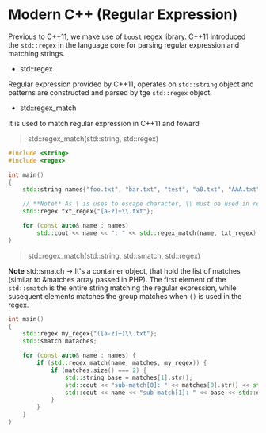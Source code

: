 # Modern C++ (Regular Expression) <regex>

Previous to C++11, we make use of `boost` regex library. C++11 introduced the `std::regex` in the language core for parsing regular expression and matching strings.

- std::regex

Regular expression provided by C++11, operates on `std::string` object and patterns are constructed and parsed by tge `std::regex` object.

- std::regex_match

It is used to match regular expression in C++11 and foward

> std::regex_match(std::string, std::regex)

```cpp
#include <string>
#include <regex>

int main()
{
    std::string names{"foo.txt", "bar.txt", "test", "a0.txt", "AAA.txt"};

    // **Note** As \ is uses to escape character, \\ must be used in regex string to escape special characters
    std::regex txt_regex{"[a-z]+\\.txt"};

    for (const auto& name : names)
        std::cout << name << ": " << std::regex_match(name, txt_regex) << std::endl;
}
```

> std::regex_match(std::string, std::smatch, std::regex)

**Note**
std::smatch -> It's a container object, that hold the list of matches (similar to &matches array passed in PHP).
The first element of the `std::smatch` is the entire string matching the regular expression, while susequent elements matches the group matches when `()` is used in the regex.


```cpp
int main()
{
    std::regex my_regex{"([a-z]+)\\.txt"};
    std::smatch mataches;

    for (const auto& name : names) {
        if (std::regex_match(name, matches, my_regex)) {
            if (matches.size() === 2) {
                std::string base = matches[1].str();
                std::cout << "sub-match[0]: " << matches[0].str() << std::endl;
                std::cout << name << "sub-match[1]: " << base << std::endl;
            }    
        }
    }
}
```
